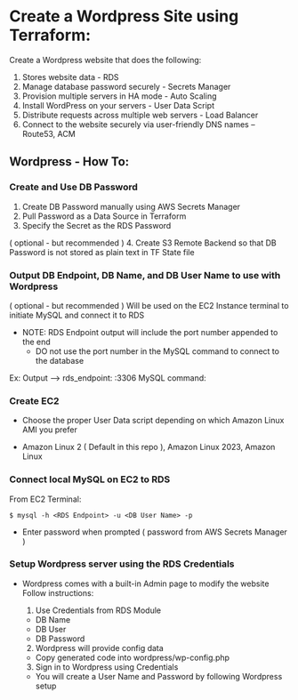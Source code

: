 # Create a Wordpress Site using Terraform:

Create a Wordpress website that does the following:

1. Stores website data - RDS
2. Manage database password securely - Secrets Manager
3. Provision multiple servers in HA mode - Auto Scaling
4. Install WordPress on your servers - User Data Script
5. Distribute requests across multiple web servers - Load Balancer
6. Connect to the website securely via user-friendly DNS names – Route53, ACM

## Wordpress - How To:

### Create and Use DB Password

1. Create DB Password manually using AWS Secrets Manager
2. Pull Password as a Data Source in Terraform
3. Specify the Secret as the RDS Password

( optional - but recommended ) 
4. Create S3 Remote Backend so that DB Password is not stored as plain text in TF State file

### Output DB Endpoint, DB Name, and DB User Name to use with Wordpress

( optional - but recommended ) 
  Will be used on the EC2 Instance terminal to initiate MySQL and connect it to RDS

  * NOTE: RDS Endpoint output will include the port number appended to the end
    - DO not use the port number in the MySQL command to connect to the database

  Ex:
  Output --> rds_endpoint: <RDS Endpoint>:3306
  MySQL command: <RDS Endpoint>

### Create EC2 

- Choose the proper User Data script depending on which Amazon Linux AMI you prefer
* Amazon Linux 2 ( Default in this repo ), Amazon Linux 2023, Amazon Linux

### Connect local MySQL on EC2 to RDS

From EC2 Terminal:
```
$ mysql -h <RDS Endpoint> -u <DB User Name> -p
```
* Enter password when prompted ( password from AWS Secrets Manager )

### Setup Wordpress server using the RDS Credentials

* Wordpress comes with a built-in Admin page to modify the website
Follow instructions:
  1. Use Credentials from RDS Module
    - DB Name
    - DB User
    - DB Password

  2. Wordpress will provide config data 
    - Copy generated code into wordpress/wp-config.php

  3. Sign in to Wordpress using Credentials
    - You will create a User Name and Password by following Wordpress setup
